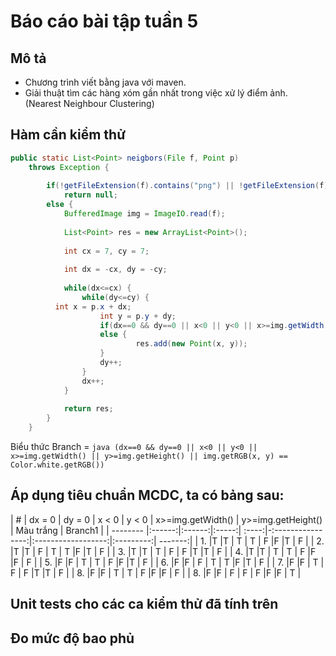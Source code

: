 # Báo cáo bài tập tuần 5

## Mô tả
- Chương trình viết bằng java với maven.
- Giải thuật tìm các hàng xóm gần nhất trong việc xử lý điểm ảnh. (Nearest Neighbour Clustering)

## Hàm cần kiểm thử
```java
public static List<Point> neigbors(File f, Point p) 
	throws Exception {
		
		if(!getFileExtension(f).contains("png") || !getFileExtension(f).contains("jpg"))
			return null;
		else {
			BufferedImage img = ImageIO.read(f);
			
			List<Point> res = new ArrayList<Point>();
			
			int cx = 7, cy = 7;
			
			int dx = -cx, dy = -cy;
			
			while(dx<=cx) {
				while(dy<=cy) {
          int x = p.x + dx;
					int y = p.y + dy;
					if(dx==0 && dy==0 || x<0 || y<0 || x>=img.getWidth() || y>=img.getHeight() || img.getRGB(x, y) == Color.white.getRGB()) continue;
					else {					
							res.add(new Point(x, y));
					}
					dy++;
				}
				dx++;
			}
			
			return res;
		}
	}
```
Biểu thức Branch = ```java (dx==0 && dy==0 || x<0 || y<0 || x>=img.getWidth() || y>=img.getHeight() || img.getRGB(x, y) == Color.white.getRGB()) ```



## Áp dụng tiêu chuẩn MCDC, ta có bảng sau:
| #        | dx = 0 | dy = 0 | x < 0 | y < 0 | x>=img.getWidth() | y>=img.getHeight() | Màu trắng | Branch1 |
| -------- |:------:|:------:|:-----:| :----:|-:----------------:|:------------------:|:---------:| -------:|
| 1.       |T       |T       | T     | T     | F                 |F                   |T          | F       |
| 2.       |T       |T       | F     | T     | T                 |F                   |T          | F       |
| 3.       |T       |T       | T     | F     | F                 |T                   |T          | F       |
| 4.       |T       |T       | T     | T     | F                 |F                   |F          | F       |
| 5.       |F       |F       | T     | T     | F                 |F                   |T          | F       |
| 6.       |F       |F       | F     | T     | T                 |F                   |T          | F       |
| 7.       |F       |F       | T     | F     | F                 |T                   |T          | F       |
| 8.       |F       |F       | T     | T     | F                 |F                   |F          | F       |
| 8.       |F       |F       | F     | F     | F                 |F                   |F          | T       |

## Unit tests cho các ca kiểm thử đã tính trên

## Đo mức độ bao phủ
